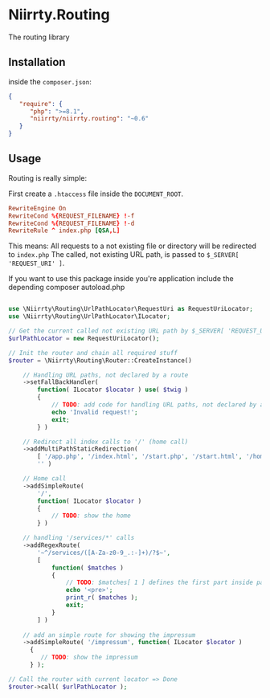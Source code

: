 # Niirrty.Routing

The routing library

## Installation

inside the `composer.json`:

```json
{
   "require": {
      "php": ">=8.1",
      "niirrty/niirrty.routing": "~0.6"
   }
}
```

## Usage

Routing is really simple:

First create a `.htaccess` file inside the `DOCUMENT_ROOT`.
 
```conf
RewriteEngine On
RewriteCond %{REQUEST_FILENAME} !-f
RewriteCond %{REQUEST_FILENAME} !-d
RewriteRule ^ index.php [QSA,L]
```

This means: All requests to a not existing file or directory will be redirected to `index.php`
The called, not existing URL path, is passed to `$_SERVER[ 'REQUEST_URI' ]`.
 
If you want to use this package inside you're application include the depending
composer autoload.php

```php

use \Niirrty\Routing\UrlPathLocator\RequestUri as RequestUriLocator;
use \Niirrty\Routing\UrlPathLocator\ILocator;

// Get the current called not existing URL path by $_SERVER[ 'REQUEST_URI' ]
$urlPathLocator = new RequestUriLocator();

// Init the router and chain all required stuff
$router = \Niirrty\Routing\Router::CreateInstance()

    // Handling URL paths, not declared by a route
    ->setFallBackHandler(
        function( ILocator $locator ) use( $twig )
        {
            // TODO: add code for handling URL paths, not declared by a route
            echo 'Invalid request!';
            exit;
        } )

    // Redirect all index calls to '/' (home call)
    ->addMultiPathStaticRedirection(
        [ '/app.php', '/index.html', '/start.php', '/start.html', '/home.php', '/start.html' ],
        '' )

    // Home call
    ->addSimpleRoute(
        '/',
        function( ILocator $locator )
        {
            // TODO: show the home
        } )

    // handling '/services/*' calls
    ->addRegexRoute(
        '~^/services/([A-Za-z0-9_.:-]+)/?$~',
        [
            function( $matches )
            {
                // TODO: $matches[ 1 ] defines the first part inside parenthesis, and so on
                echo '<pre>';
                print_r( $matches );
                exit;
            }
        ] )
    
    // add an simple route for showing the impressum
    ->addSimpleRoute( '/impressum', function( ILocator $locator )
      {
         // TODO: show the impressum
      } );

// Call the router with current locator => Done
$router->call( $urlPathLocator );
```
